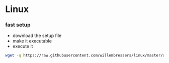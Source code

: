 # Linux 

### fast setup
* download the setup file
* make it executable
* execute it
```bash
wget -q https://raw.githubusercontent.com/willembressers/linux/master/setup.sh -O /tmp/setup.sh && chmod a+x /tmp/setup.sh && /tmp/setup.sh
```